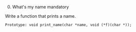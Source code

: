 
0. What's my name
mandatory

Write a function that prints a name.

    Prototype: void print_name(char *name, void (*f)(char *));

